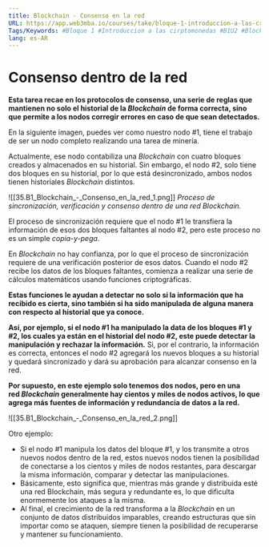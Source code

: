 ```yaml
---
title: Blockchain - Consenso en la red
URL: https://app.web3mba.io/courses/take/bloque-1-introduccion-a-las-criptomonedas/texts/35677524-u2-2-2-blockchain-consenso-en-la-red
Tags/Keywords: #Bloque 1 #Introduccion a las cirptomonedas #B1U2 #Blockchain #tecnologia para descentralizar el dinero #tecnologia para descentralizar #descentralizar el dinero #Criptomonedas #Revolucion del dinero #Bitcoin #concenso #consenso de red
lang: es-AR
---
```

# Consenso dentro de la red
**Esta tarea recae en los protocolos de consenso, una serie de reglas que mantienen no solo el historial de la _Blockchain_ de forma correcta, sino que permite a los nodos corregir errores en caso de que sean detectados.**

En la siguiente imagen, puedes ver como nuestro nodo #1, tiene el trabajo de ser un nodo completo realizando una tarea de minería. 

Actualmente, ese nodo contabiliza una _Blockchain_ con cuatro bloques creados y almacenados en su historial. Sin embargo, el nodo #2, solo tiene dos bloques en su historial, por lo que está desincronizado, ambos nodos tienen historiales _Blockchain_ distintos.

![[35.B1_Blockchain_-_Consenso_en_la_red_1.png]]
_Proceso de sincronización, verificación y consenso dentro de una red Blockchain._

El proceso de sincronización requiere que el nodo #1 le transfiera la información de esos dos bloques faltantes al nodo #2, pero este proceso no es un simple _copia-y-pega_. 

En _Blockchain_ no hay confianza, por lo que el proceso de sincronización requiere de una verificación posterior de esos datos. Cuando el nodo #2 recibe los datos de los bloques faltantes, comienza a realizar una serie de cálculos matemáticos usando funciones criptográficas. 

**Estas funciones le ayudan a detectar no solo si la información que ha recibido es cierta, sino también si ha sido manipulada de alguna manera con respecto al historial que ya conoce.** 

**Así, por ejemplo, si el nodo #1 ha manipulado la data de los bloques #1 y #2, los cuales ya están en el historial del nodo #2, este puede detectar la manipulación y rechazar la información.** Si, por el contrario, la información es correcta, entonces el nodo #2 agregará los nuevos bloques a su historial y quedará sincronizado y dará su aprobación para alcanzar consenso en la red.

**Por supuesto, en este ejemplo solo tenemos dos nodos, pero en una red _Blockchain_ generalmente hay cientos y miles de nodos activos, lo que agrega más fuentes de información y redundancia de datos a la red.**

![[35.B1_Blockchain_-_Consenso_en_la_red_2.png]]

Otro ejemplo: 
- Si el nodo #1 manipula los datos del bloque #1, y los transmite a otros nuevos nodos dentro de la red, estos nuevos nodos tienen la posibilidad de conectarse a los cientos y miles de nodos restantes, para descargar la misma información, comparar y detectar las manipulaciones.
- Básicamente, esto significa que, mientras más grande y distribuida esté una red Blockchain, más segura y redundante es, lo que dificulta enormemente los ataques a la misma.
- Al final, el crecimiento de la red transforma a la _Blockchain_ en un conjunto de datos distribuidos imparables, creando estructuras que sin importar como se ataquen, siempre tienen la posibilidad de recuperarse y mantener su funcionamiento.